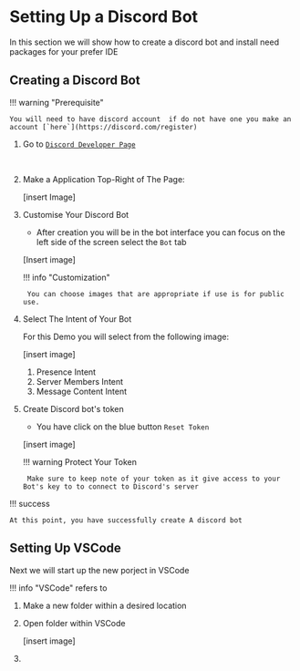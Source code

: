 # Setting Up a Discord Bot
In this section we will show how to create a discord bot and install need packages for your prefer IDE

## Creating a Discord Bot
!!! warning "Prerequisite" 

    You will need to have discord account  if do not have one you make an account [`here`](https://discord.com/register)
  
1. Go to [`Discord Developer Page`](https://discord.com/developers/applications)

<br>

2. Make a Application Top-Right of The Page:
    
    [insert Image]

3. Customise Your Discord Bot

    - After creation you will be in the bot interface you can focus on the left side of the screen select the `Bot` tab 

    [Insert image]

    !!! info "Customization"

        You can choose images that are appropriate if use is for public use.
    

4. Select The Intent of Your Bot

    For this Demo you will select from the following image:

    [insert image]

    1. Presence Intent
    2. Server Members Intent 
    3. Message Content Intent

5. Create Discord bot's token
    
    - You have click on the blue button `Reset Token`

    [insert image]


    !!! warning Protect Your Token

        Make sure to keep note of your token as it give access to your Bot's key to to connect to Discord's server


!!! success 
    
    At this point, you have successfully create A discord bot


## Setting Up VSCode

Next we will start up the new porject in VSCode

!!! info "VSCode"
    refers to

1. Make a new folder within a desired location

2. Open folder within VSCode

    [insert image]

3. 
